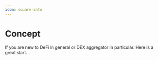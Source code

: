 ```yaml
---
icon: square-info
---
```


# Concept

If you are new to DeFi in general or DEX aggregator in particular. Here is a great start.
